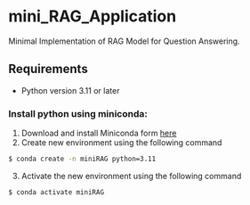 # mini_RAG_Application
Minimal Implementation of RAG Model for Question Answering.

## Requirements
- Python version 3.11 or later
### Install python using miniconda:
1) Download and install Miniconda form [here](https://www.anaconda.com/docs/getting-started/miniconda/install)
2) Create new environment using the following command
```bash
$ conda create -n miniRAG python=3.11
```
3) Activate the new environment using the following command
```bash
$ conda activate miniRAG
```